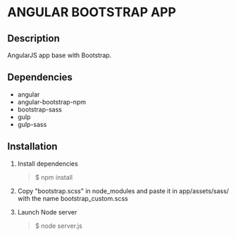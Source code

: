 # ANGULAR BOOTSTRAP APP 

## Description
AngularJS app base with Bootstrap.

## Dependencies
* angular
* angular-bootstrap-npm
* bootstrap-sass
* gulp
* gulp-sass

## Installation

1.  Install dependencies
    > $ npm install
    
2.  Copy "bootstrap.scss" in node_modules and paste it in app/assets/sass/ with the name bootstrap_custom.scss

3.  Launch Node server
    > $ node server.js